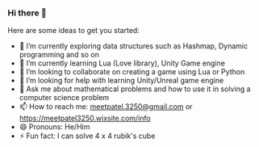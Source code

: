 ### Hi there 👋


Here are some ideas to get you started:

- 🔭 I’m currently exploring data structures such as Hashmap, Dynamic programming and so on
- 🌱 I’m currently learning Lua (Love library), Unity Game engine
- 👯 I’m looking to collaborate on creating a game using Lua or Python
- 🤔 I’m looking for help with learning Unity/Unreal game engine
- 💬 Ask me about mathematical problems and how to use it in solving a computer science problem
- 📫 How to reach me: meetpatel.3250@gmail.com or https://meetpatel3250.wixsite.com/info
- 😄 Pronouns: He/Him
- ⚡ Fun fact: I can solve 4 x 4 rubik's cube
